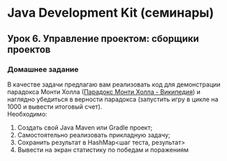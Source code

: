 # Java Development Kit (семинары)
## Урок 6. Управление проектом: сборщики проектов
### Домашнее задание
В качестве задачи предлагаю вам реализовать код для демонстрации парадокса Монти Холла ([Парадокс Монти Холла - Википедия](https://ru.wikipedia.org/wiki/%D0%9F%D0%B0%D1%80%D0%B0%D0%B4%D0%BE%D0%BA%D1%81_%D0%9C%D0%BE%D0%BD%D1%82%D0%B8_%D0%A5%D0%BE%D0%BB%D0%BB%D0%B0)) и наглядно убедиться в верности парадокса (запустить игру в цикле на 1000 и вывести итоговый счет).  
Необходимо:  
1. Создать свой Java Maven или Gradle проект;
2. Самостоятельно реализовать прикладную задачу;
3. Сохранить результат в HashMap<шаг теста, результат>
4. Вывести на экран статистику по победам и поражениям